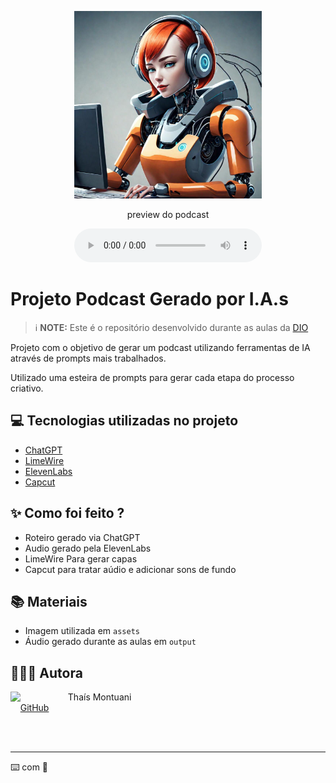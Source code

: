 <p align="center">
<img 
    src="./assets/capa.jpg"
    width="300"
/>
</p>


</a>
</p>

<p align="center">
    preview do podcast
</p>

<div align="center">
    <audio src="output/audio_editado.MP3" controls title="Podcast editado"></audio>
</div>

# Projeto Podcast Gerado por I.A.s


 > ℹ️ **NOTE:** Este é o repositório desenvolvido durante as aulas da [DIO](https://dio.me)

Projeto com o objetivo de gerar um podcast utilizando ferramentas de IA através de prompts mais trabalhados.

Utilizado uma esteira de prompts para gerar cada etapa do processo criativo.

## 💻 Tecnologias utilizadas no projeto

- [ChatGPT](https://chat.openai.com/) 
- [LimeWire](https://www.https://limewire.com/)
- [ElevenLabs](https://beta.elevenlabs.io/)
- [Capcut](https://www.capcut.com/pt-br/)

## ✨ Como foi feito ?

- Roteiro gerado via ChatGPT
- Audio gerado pela ElevenLabs
- LimeWire Para gerar capas
- Capcut para tratar aúdio e adicionar sons de fundo



## 📚 Materiais

- Imagem utilizada em `assets`
- Áudio gerado durante as aulas em `output`



## 👩🏻‍💻 Autora

<p>
    <img 
      align=left 
      margin=10 
      width=80 
      src="https://avatars.githubusercontent.com/u/168146833?v=4"
    />
    <p>&nbsp&nbsp&nbspThaís Montuani<br>
    &nbsp&nbsp&nbsp
    <a href="https://github.com/tmontuani">
    GitHub</a></p>
</p>
<br/><br/>
<p>

---

⌨️ com 💜 